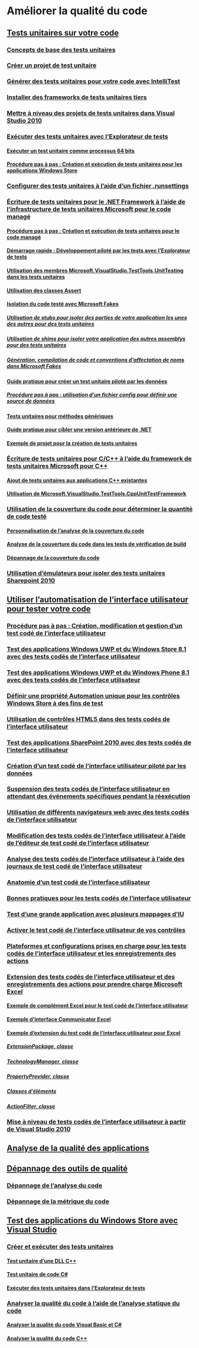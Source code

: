 # Améliorer la qualité du code
## [Tests unitaires sur votre code](unit-test-your-code.md)
### [Concepts de base des tests unitaires](unit-test-basics.md)
### [Créer un projet de test unitaire](create-a-unit-test-project.md)
### [Générer des tests unitaires pour votre code avec IntelliTest](generate-unit-tests-for-your-code-with-intellitest.md)
### [Installer des frameworks de tests unitaires tiers](install-third-party-unit-test-frameworks.md)
### [Mettre à niveau des projets de tests unitaires dans Visual Studio 2010](upgrade-visual-studio-2010-unit-test-projects.md)
### [Exécuter des tests unitaires avec l’Explorateur de tests](run-unit-tests-with-test-explorer.md)
#### [Exécuter un test unitaire comme processus 64 bits](run-a-unit-test-as-a-64-bit-process.md)
#### [Procédure pas à pas : Création et exécution de tests unitaires pour les applications Windows Store](walkthrough-creating-and-running-unit-tests-for-windows-store-apps.md)
### [Configurer des tests unitaires à l’aide d’un fichier .runsettings](configure-unit-tests-by-using-a-dot-runsettings-file.md)
### [Écriture de tests unitaires pour le .NET Framework à l’aide de l’infrastructure de tests unitaires Microsoft pour le code managé](writing-unit-tests-for-the-dotnet-framework-with-the-microsoft-unit-test-framework-for-managed-code.md)
#### [Procédure pas à pas : Création et exécution de tests unitaires pour le code managé](walkthrough-creating-and-running-unit-tests-for-managed-code.md)
#### [Démarrage rapide : Développement piloté par les tests avec l’Explorateur de tests](quick-start-test-driven-development-with-test-explorer.md)
#### [Utilisation des membres Microsoft.VisualStudio.TestTools.UnitTesting dans les tests unitaires](using-microsoft-visualstudio-testtools-unittesting-members-in-unit-tests.md)
#### [Utilisation des classes Assert](using-the-assert-classes.md)
#### [Isolation du code testé avec Microsoft Fakes](isolating-code-under-test-with-microsoft-fakes.md)
##### [Utilisation de stubs pour isoler des parties de votre application les unes des autres pour des tests unitaires](using-stubs-to-isolate-parts-of-your-application-from-each-other-for-unit-testing.md)
##### [Utilisation de shims pour isoler votre application des autres assemblys pour des tests unitaires](using-shims-to-isolate-your-application-from-other-assemblies-for-unit-testing.md)
##### [Génération, compilation de code et conventions d’affectation de noms dans Microsoft Fakes](code-generation-compilation-and-naming-conventions-in-microsoft-fakes.md)
#### [Guide pratique pour créer un test unitaire piloté par les données](how-to-create-a-data-driven-unit-test.md)
##### [Procédure pas à pas : utilisation d’un fichier config pour définir une source de données](walkthrough-using-a-configuration-file-to-define-a-data-source.md)
#### [Tests unitaires pour méthodes génériques](unit-tests-for-generic-methods.md)
#### [Guide pratique pour cibler une version antérieure de .NET](how-to-configure-unit-tests-to-target-an-earlier-version-of-the-dotnet-framework.md)
#### [Exemple de projet pour la création de tests unitaires](sample-project-for-creating-unit-tests.md)
### [Écriture de tests unitaires pour C/C++ à l’aide du framework de tests unitaires Microsoft pour C++](writing-unit-tests-for-c-cpp-with-the-microsoft-unit-testing-framework-for-cpp.md)
#### [Ajout de tests unitaires aux applications C++ existantes](unit-testing-existing-cpp-applications-with-test-explorer.md)
#### [Utilisation de Microsoft.VisualStudio.TestTools.CppUnitTestFramework](using-microsoft-visualstudio-testtools-cppunittestframework.md)
### [Utilisation de la couverture du code pour déterminer la quantité de code testé](using-code-coverage-to-determine-how-much-code-is-being-tested.md)
#### [Personnalisation de l’analyse de la couverture du code](customizing-code-coverage-analysis.md)
#### [Analyse de la couverture du code dans les tests de vérification de build](analyzing-code-coverage-in-build-verification-tests.md)
#### [Dépannage de la couverture du code](troubleshooting-code-coverage.md)
### [Utilisation d’émulateurs pour isoler des tests unitaires Sharepoint 2010](using-emulators-to-isolate-unit-tests-for-sharepoint-2010-applications.md)
## [Utiliser l’automatisation de l’interface utilisateur pour tester votre code](use-ui-automation-to-test-your-code.md)
### [Procédure pas à pas : Création, modification et gestion d’un test codé de l’interface utilisateur](walkthrough-creating-editing-and-maintaining-a-coded-ui-test.md)
### [Test des applications Windows UWP et du Windows Store 8.1 avec des tests codés de l’interface utilisateur](test-windows-store-8-1-apps-with-coded-ui-tests.md)
### [Test des applications Windows UWP et du Windows Phone 8.1 avec des tests codés de l’interface utilisateur](test-windows-phone-8-1-apps-with-coded-ui-tests.md)
### [Définir une propriété Automation unique pour les contrôles Windows Store à des fins de test](set-a-unique-automation-property-for-windows-store-controls-for-testing.md)
### [Utilisation de contrôles HTML5 dans des tests codés de l’interface utilisateur](using-html5-controls-in-coded-ui-tests.md)
### [Test des applications SharePoint 2010 avec des tests codés de l’interface utilisateur](testing-sharepoint-2010-applications-with-coded-ui-tests.md)
### [Création d’un test codé de l’interface utilisateur piloté par les données](creating-a-data-driven-coded-ui-test.md)
### [Suspension des tests codés de l’interface utilisateur en attendant des événements spécifiques pendant la réexécution](making-coded-ui-tests-wait-for-specific-events-during-playback.md)
### [Utilisation de différents navigateurs web avec des tests codés de l’interface utilisateur](using-different-web-browsers-with-coded-ui-tests.md)
### [Modification des tests codés de l’interface utilisateur à l’aide de l’éditeur de test codé de l’interface utilisateur](editing-coded-ui-tests-using-the-coded-ui-test-editor.md)
### [Analyse des tests codés de l’interface utilisateur à l’aide des journaux de test codé de l’interface utilisateur](analyzing-coded-ui-tests-using-coded-ui-test-logs.md)
### [Anatomie d’un test codé de l’interface utilisateur](anatomy-of-a-coded-ui-test.md)
### [Bonnes pratiques pour les tests codés de l’interface utilisateur](best-practices-for-coded-ui-tests.md)
### [Test d’une grande application avec plusieurs mappages d’IU](testing-a-large-application-with-multiple-ui-maps.md)
### [Activer le test codé de l’interface utilisateur de vos contrôles](enable-coded-ui-testing-of-your-controls.md)
### [Plateformes et configurations prises en charge pour les tests codés de l’interface utilisateur et les enregistrements des actions](supported-configurations-and-platforms-for-coded-ui-tests-and-action-recordings.md)
### [Extension des tests codés de l’interface utilisateur et des enregistrements des actions pour prendre charge Microsoft Excel](extending-coded-ui-tests-and-action-recordings-to-support-microsoft-excel.md)
#### [Exemple de complément Excel pour le test codé de l’interface utilisateur](sample-excel-add-in-for-coded-ui-testing.md)
#### [Exemple d’interface Communicator Excel](sample-excel-communicator-interface.md)
#### [Exemple d’extension du test codé de l’interface utilisateur pour Excel](sample-coded-ui-test-extension-for-excel.md)
##### [ExtensionPackage, classe](sample-excel-extension-extensionpackage-class.md)
##### [TechnologyManager, classe](sample-excel-extension-technologymanager-class.md)
##### [PropertyProvider, classe](sample-excel-extension-propertyprovider-class.md)
##### [Classes d’éléments](sample-excel-extension-element-classes.md)
##### [ActionFilter, classe](sample-excel-extension-actionfilter-class.md)
### [Mise à niveau de tests codés de l’interface utilisateur à partir de Visual Studio 2010](upgrading-coded-ui-tests-from-visual-studio-2010.md)
## [Analyse de la qualité des applications](../code-quality/analyzing-application-quality-by-using-code-analysis-tools.md)
## [Dépannage des outils de qualité](troubleshooting-quality-tools.md)
### [Dépannage de l’analyse du code](troubleshooting-code-analysis-issues.md)
### [Dépannage de la métrique du code](troubleshooting-code-metrics-issues.md)
## [Test des applications du Windows Store avec Visual Studio](testing-store-apps-with-visual-studio.md)
### [Créer et exécuter des tests unitaires](create-and-run-unit-tests-for-a-store-app-in-visual-studio.md)
#### [Test unitaire d’une DLL C++](unit-testing-a-visual-cpp-dll-for-store-apps.md)
#### [Test unitaire de code C#](unit-testing-visual-csharp-code-in-a-store-app.md)
#### [Exécuter des tests unitaires dans l’Explorateur de tests](run-unit-tests-for-store-apps-in-visual-studio.md)
### [Analyser la qualité du code à l’aide de l’analyse statique du code](analyze-the-code-quality-of-store-apps-using-visual-studio-static-code-analysis.md)
#### [Analyser la qualité du code Visual Basic et C#](analyze-visual-basic-and-csharp-code-quality-in-store-apps-using-visual-studio-static-code-analysis.md)
#### [Analyser la qualité du code C++](analyze-cpp-code-quality-of-store-apps-using-visual-studio-static-code-analysis.md)